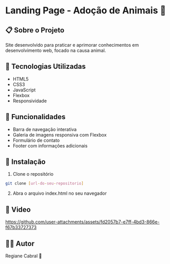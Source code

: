 # Landing Page - Adoção de Animais 🐾

## 📋 Sobre o Projeto
Site desenvolvido para praticar e aprimorar conhecimentos em desenvolvimento web, focado na causa animal.

## 🚀 Tecnologias Utilizadas
- HTML5
- CSS3
- JavaScript
- Flexbox
- Responsividade

## 📌 Funcionalidades
- Barra de navegação interativa
- Galeria de imagens responsiva com Flexbox
- Formulário de contato
- Footer com informações adicionais

## 🔧 Instalação
1. Clone o repositório
```bash
git clone [url-do-seu-repositorio]
```
2. Abra o arquivo index.html no seu navegador

## 📸 Video
https://github.com/user-attachments/assets/fd2057b7-e7ff-4bd3-866e-f67b33727373


## 👨‍💻 Autor
Regiane Cabral 🩷
